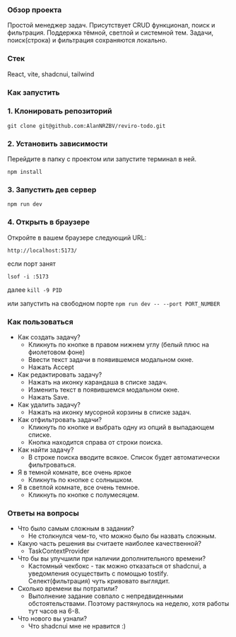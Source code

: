 ### Обзор проекта

Простой менеджер задач. Присутствует CRUD функционал, поиск и фильтрация. Поддержка тёмной, светлой и системной тем. Задачи, поиск(строка) и фильтрация сохраняются локально.

### Стек

React, vite, shadcnui, tailwind

### Как запустить

### 1. Клонировать репозиторий

`git clone git@github.com:AlanNRZBV/reviro-todo.git`

### 2. Установить зависимости

Перейдите в папку с проектом или запустите терминал в ней.

`npm install`

### 3. Запустить дев сервер

`npm run dev`

### 4. Открыть в браузере

Откройте в вашем браузере следующий URL:

`http://localhost:5173/`

если порт занят

`lsof -i :5173`

далее `kill -9 PID`

или запустить на свободном порте `npm run dev -- --port PORT_NUMBER`

### Как пользоваться

* Как создать задачу?
  * Кликнуть по кнопке в правом нижнем углу (белый плюс на фиолетовом фоне)
  * Ввести текст задачи в появившемся модальном окне.
  * Нажать Accept
* Как редактировать задачу?
  * Нажать на иконку карандаша в списке задач.
  * Изменить текст в появившемся модальном окне.
  * Нажать Save.
* Как удалить задачу?
  * Нажать на иконку мусорной корзины в списке задач.
* Как отфильтровать задачи?
  * Кликнуть по кнопке и выбрать одну из опций в выпадающем списке.
  * Кнопка находится справа от строки поиска.
* Как найти задачу?
  * В строке поиска вводите всякое. Список будет автоматически фильтроваться.
* Я в темной комнате, все очень яркое
  * Кликнуть по кнопке с солнышком.
* Я в светлой комнате, все очень темное.
  * Кликнуть по кнопке с полумесяцем.

### Ответы на вопросы

* Что было самым сложным в задании?
  * Не столкнулся чем-то, что можно было бы назвать сложным.
* Какую часть решения вы считаете наиболее качественной?
  * TaskContextProvider
* Что бы вы улучшили при наличии дополнительного времени?
  * Кастомный чекбокс - так можно отказаться от shadcnui, а уведомления осуществить с помощью tostify. Селект(фильтрация) чуть кривовато выглядит.
* Сколько времени вы потратили?
  * Выполнение задание совпало с непредвиденными обстоятельствами. Поэтому растянулось на неделю, хотя работы тут часов на 6-8.
* Что нового вы узнали?
  * Что shadcnui мне не нравится :)
